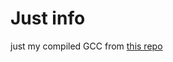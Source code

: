 # Just info
just my compiled GCC from <a href="https://github.com/ZyCromerZ/build-tools-gcc">this repo</a>